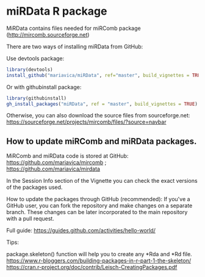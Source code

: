# miRData R package
MiRData contains files needed for miRComb package (http://mircomb.sourceforge.net)

There are two ways of installing miRData from GitHub:

Use devtools package:
```R
library(devtools)
install_github("mariavica/miRData", ref="master", build_vignettes = TRUE)
```

Or with githubinstall package:
```R
library(githubinstall)
gh_install_packages("miRData", ref = "master", build_vignettes = TRUE)
```

Otherwise, you can also download the source files from sourceforge.net: https://sourceforge.net/projects/mircomb/files/?source=navbar


## How to update miRComb and miRData packages.

MiRComb and miRData code is stored at GitHub: https://github.com/mariavica/mircomb ; https://github.com/mariavica/mirdata

In the Session Info section of the Vignette you can check the exact versions of the packages used.

How to update the packages through GitHub (recommended):
If you've a GitHub user, you can fork the repository and make changes on a separate branch. These changes can be later incorporated to the main repository with a pull request.

Full guide: https://guides.github.com/activities/hello-world/


Tips:

package.skeleton() function will help you to create any *Rda and *Rd file.
https://www.r-bloggers.com/building-packages-in-r-part-1-the-skeleton/
https://cran.r-project.org/doc/contrib/Leisch-CreatingPackages.pdf


